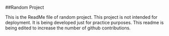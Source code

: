 ##Random Project

This is the ReadMe file of random project. This project is not intended for deployment.
It is being developed just for practice purposes.
This readme is being edited to increase the number of github contributions.
